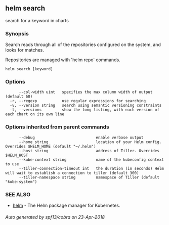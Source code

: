 ## helm search

search for a keyword in charts

### Synopsis



Search reads through all of the repositories configured on the system, and
looks for matches.

Repositories are managed with 'helm repo' commands.


```
helm search [keyword]
```

### Options

```
      --col-width uint   specifies the max column width of output (default 60)
  -r, --regexp           use regular expressions for searching
  -v, --version string   search using semantic versioning constraints
  -l, --versions         show the long listing, with each version of each chart on its own line
```

### Options inherited from parent commands

```
      --debug                           enable verbose output
      --home string                     location of your Helm config. Overrides $HELM_HOME (default "~/.helm")
      --host string                     address of Tiller. Overrides $HELM_HOST
      --kube-context string             name of the kubeconfig context to use
      --tiller-connection-timeout int   the duration (in seconds) Helm will wait to establish a connection to tiller (default 300)
      --tiller-namespace string         namespace of Tiller (default "kube-system")
```

### SEE ALSO
* [helm](helm.md)	 - The Helm package manager for Kubernetes.

###### Auto generated by spf13/cobra on 23-Apr-2018

